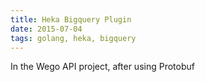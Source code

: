```yaml
---
title: Heka Bigquery Plugin
date: 2015-07-04
tags: golang, heka, bigquery
---
```


In the Wego API project, after using Protobuf

